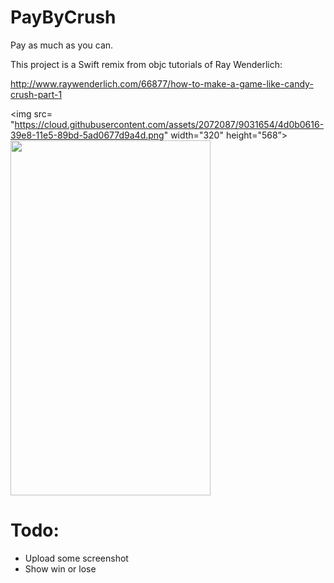 # PayByCrush

Pay as much as you can.

This project is a Swift remix from objc tutorials of Ray Wenderlich:

http://www.raywenderlich.com/66877/how-to-make-a-game-like-candy-crush-part-1


**<ScreenShots>**
<img src=  "https://cloud.githubusercontent.com/assets/2072087/9031654/4d0b0616-39e8-11e5-89bd-5ad0677d9a4d.png" width="320" height="568”>
<img src="https://cloud.githubusercontent.com/assets/2072087/9031655/4d0dd0ee-39e8-11e5-8cf1-ab879ebc97f0.png" width="320" height="568">


# Todo:

- Upload some screenshot
- Show win or lose


